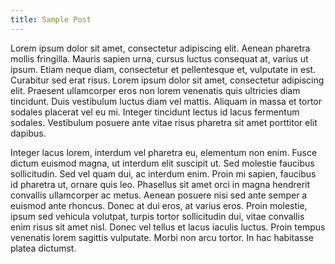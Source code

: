 ```yaml
---
title: Sample Post
---
```


Lorem ipsum dolor sit amet, consectetur adipiscing elit. Aenean pharetra
mollis fringilla. Mauris sapien urna, cursus luctus consequat at, varius ut
ipsum. Etiam neque diam, consectetur et pellentesque et, vulputate in est.
Curabitur sed erat risus. Lorem ipsum dolor sit amet, consectetur adipiscing
elit. Praesent ullamcorper eros non lorem venenatis quis ultricies diam
tincidunt. Duis vestibulum luctus diam vel mattis. Aliquam in massa et tortor
sodales placerat vel eu mi. Integer tincidunt lectus id lacus fermentum
sodales. Vestibulum posuere ante vitae risus pharetra sit amet porttitor elit
dapibus.

Integer lacus lorem, interdum vel pharetra eu, elementum non enim. Fusce
dictum euismod magna, ut interdum elit suscipit ut. Sed molestie faucibus
sollicitudin. Sed vel quam dui, ac interdum enim. Proin mi sapien, faucibus id
pharetra ut, ornare quis leo. Phasellus sit amet orci in magna hendrerit
convallis ullamcorper ac metus. Aenean posuere nisi sed ante semper a euismod
ante rhoncus. Donec at dui eros, at varius eros. Proin molestie, ipsum sed
vehicula volutpat, turpis tortor sollicitudin dui, vitae convallis enim risus
sit amet nisl. Donec vel tellus et lacus iaculis luctus. Proin tempus
venenatis lorem sagittis vulputate. Morbi non arcu tortor. In hac habitasse
platea dictumst.
